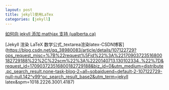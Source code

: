```yaml
---
layout: post
title: jekyll使用LaTex
categories: [jekyll]
---
```




[如何向 jekyll 添加 mathjax 支持 (ualberta.ca)](https://webdocs.cs.ualberta.ca/~zichen2/blog/coding/setup/2019/02/17/how-to-add-mathjax-support-to-jekyll.html#)

[Jekyll 渲染 LaTeX 数学公式_textarea渲染latex-CSDN博客](https://blog.csdn.net/qq_38980083/article/details/107122729?ops_request_misc=%7B%22request%5Fid%22%3A%22170903723516800182729188%22%2C%22scm%22%3A%2220140713.130102334..%22%7D&request_id=170903723516800182729188&biz_id=0&utm_medium=distribute.pc_search_result.none-task-blog-2~all~sobaiduend~default-2-107122729-null-null.142^v99^pc_search_result_base2&utm_term=jekyll latex&spm=1018.2226.3001.4187)